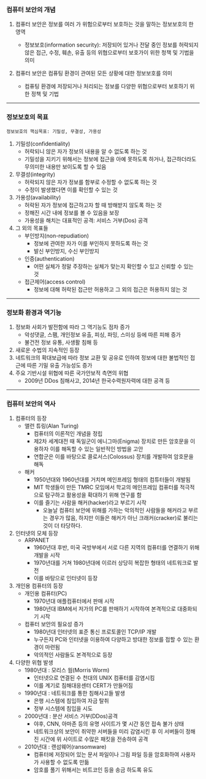 ### 컴퓨터 보안의 개념

1. 컴퓨터 보안은 정보를 여러 가 위험으로부터 보호하는 것을 말하는 정보보호의 한 영역

   - 정보보호(information security): 저장되어 있거나 전달 중인 정보를 허락되지 않은 접근, 수정, 훼손, 유출 등의 위협으로부터 보호가이 위한 청책 및
     기법을 의미

2. 컴퓨터 보안은 컴퓨팅 환경이 관여된 모든 상황에 대한 정보보호를 의미

   - 컴퓨팅 환경에 저장되거나 처리되는 정보를 다양한 위협으로부터 보호하기 위한 정책 및 기법

---

### 정보보호의 목표

```
정보보호의 핵심목표: 기밀성, 무결성, 가용성
```

1. 기밀성(confidentiality)
   - 허락되니 않은 자가 정보의 내용을 알 수 없도록 하는 것
   - 기밀성을 지키기 위해서는 정보에 접근을 아예 못하도록 하거나, 접근하더라도 무의미한 내용만 보이도록 할 수 있음
2. 무결성(integrity)
   - 허락되지 않은 자가 정보를 함부로 수정할 수 없도록 하는 것
   - 수정이 발생했다면 이를 확인할 수 있는 것
3. 가용성(availability)
   - 허락된 자가 정보에 접근하고자 할 때 방해받지 않도록 하는 것
   - 정해진 시간 내에 정보를 볼 수 있음을 보장
   - 가용성을 해치는 대표적인 공격: 서비스 거부(Dos) 공격
4. 그 외의 목표들
   - 부인방지(non-repudiation)
     - 정보에 관여한 자가 이를 부인하지 못하도록 하는 것
     - 발신 부인방지, 수신 부인방지
   - 인증(authentication)
     - 어떤 실체가 정말 주장하는 실체가 맞는지 확인할 수 있고 신뢰할 수 있는 것
   - 접근제어(access control)
     - 정보에 대해 허락된 접근만 허용하고 그 외의 접근은 허용하지 않는 것

---

### 정보화 환경과 역기능

1. 정보화 사회가 발전함에 따라 그 역기능도 점차 증가
   - 악성댓글, 스팸, 개인정보 유출, 피싱, 파밍, 스미싱 등에 따른 피해 증가
   - 불건전 정보 유통, 사생활 침해 등
2. 새로운 수법의 지속적인 등장
3. 네트워크의 확대보급에 따라 정보 교환 및 공유로 인하여 정보에 대한 불법적인 접근에 따른 기밀 유출 가능성도 증가
4. 주요 기반시설 위협에 따른 국가안보적 측면의 위협
   - 2009년 DDos 침해사고, 2014년 한국수력원자력에 대한 공격 등

---

### 컴퓨터 보안의 역사

1. 컴퓨터의 등장
   - 앨런 튜링(Alan Turing)
     - 컴퓨터의 이론적인 개념을 정립
     - 제2차 세계대전 때 독일군이 에니그마(Enigma) 장치로 만든 암호문을 이용하자 이를 해독할 수 있는 일반적인 방법을 고안
     - 연합군은 이를 바탕으로 콜로서스(Colossus) 장치를 개발하여 암호문을 해독
   - 해커
     - 1950년대와 1960년대를 거치며 메인프레임 형태의 컴튜터들이 개발됨
     - MIT 학생들이 만든 TMRC 모임에서 학교의 메인프레임 컴퓨터를 적극적으로 탐구하고 활용성을 확대하기 위해 연구를 함
     - 이를 즐기는 사람을 해커(hacker)라고 부르기 시작
       - 오늘날 컴퓨터 보안에 위해를 가하는 악의적인 사람들을 해커라고 부르는 경우가 많음, 하지만 이들은 해커가 아닌 크래커(cracker)로 불리는 것이 더 타당하다.
2. 인터넷의 모체 등장
   - ARPANET
     - 1960년대 후반, 미국 국방부에서 서로 다른 지역의 컴퓨터를 연결하기 위해 개발을 시작
     - 1970년대를 거쳐 1980년대에 이르러 상당히 복잡한 형태의 네트워크로 발전
     - 이를 바탕으로 인터넷이 등장
3. 개인용 컴퓨터의 등장
   - 개인용 컴퓨터(PC)
     - 1970년대 애플컴퓨터에서 판매 시작
     - 1980년대 IBM에서 저가의 PC를 판매하기 시작하여 본격적으로 대중화되기 시작
   - 컴퓨터 보안의 필요성 증가
     - 1980년대 인터넷의 표준 통신 프로토콜인 TCP/IP 개발
     - 누구든지 PC와 인터넷을 이용하여 다양하고 방대한 정보를 접할 수 있는 환경이 마련됨
     - 악의적인 사람들도 본격적으로 등장
4. 다양한 위협 발생
   - 1980년대 : 모리스 웜(Morris Worm)
     - 인터넷으로 연결된 수 천대의 UNIX 컴퓨터를 감염시킴
     - 이를 계기로 침해대응센터 CERT가 만들어짐
   - 1990년대 : 네트워크를 통한 침해사고들 발생
     - 은행 시스템에 침입하여 자금 탈취
     - 정부 시스템에 침입을 시도
   - 2000년대 : 분산 서비스 거부(DDos)공격
     - 야후, CNN, 아마존 등의 유명 사이트가 몇 시간 동안 접속 불가 상태
     - 네트워크상의 보안이 취약한 서버들을 미리 감염시킨 후 이 서버들이 정해진 시간에 위 사이트로 수많은 패킷을 전송하여 공격
   - 2010년대 : 랜섬웨어(ransomware)
     - 컴퓨터에 저장되어 있는 문서 파일이나 그림 파일 등을 암호화하여 사용자가 사용할 수 없도록 만듦
     - 암호를 풀기 위해서는 비트코인 등을 송금 하도록 유도
